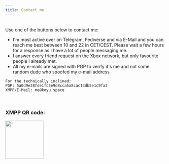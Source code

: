 ```yaml
---
title: Contact me
---
```

<style>
.fa-matrix-org {
  font-family: ForkAwesome !important;
}
</style>

<br>

<div id="discord"></div>

<div id="socialbuttons">
Use one of the buttons below to contact me:

<a href="https://koyu.space/@koyuchan" target="_blank" class="social" rel="me noopener"><i class="fab fa-mastodon"></i></a> <a href="https://t.me/bubblineyuri" class="social" target="_blank" rel="noopener"><i class="fab fa-telegram"></i></a> <a href="https://steamcommunity.com/id/bubblineyuri" class="social" target="_blank" rel="noopener"><i class="fab fa-steam"></i></a>  <a href="http://live.xbox.com/Profile?Gamertag=bubblineyuri" class="social" target="_blank" rel="noopener"><i class="fab fa-xbox"></i></a> <a href="mailto:me@koyu.space" class="social" rel="noopener"><i class="fa fa-envelope"></i></a>

</div>

* I'm most active over on Telegram, Fediverse and via E-Mail and you can reach me best between 10 and 22 in CET/CEST. Please wait a few hours for a response as I have a lot of people messaging me.
* I answer every friend request on the Xbox network, but only favourite people I already met.
* All my e-mails are signed with PGP to verify it's me and not some random dude who spoofed my e-mail address

```
For the technically inclined:
PGP: 5a0d9e28fde1fc5e9d8cca5a8cac14db5e1c9fa2
XMPP/E-Mail: me@koyu.space
```

<br>

<div class="section">
<h3>XMPP QR code:</h3>
<img src="/xmpp.png" height="120">
</div>